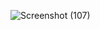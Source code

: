 ![Screenshot (107)](https://github.com/user-attachments/assets/3b6b633f-9be7-45bb-ac3c-59c389e05166)
